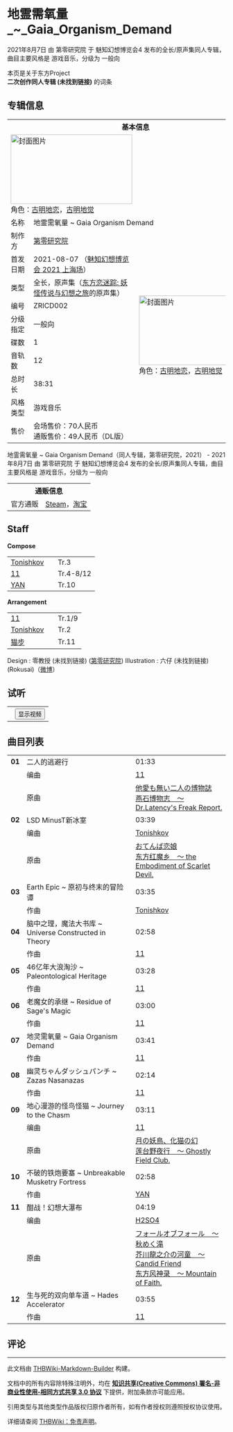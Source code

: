 # 地霊需氧量_~_Gaia_Organism_Demand

<!-- source html: G:\repos\THBWiki-Markdown-Builder\THBWikiMarkdown\Temp\main\8\88\ns0%3A%E5%9C%B0%E9%9C%8A%E9%9C%80%E6%B0%A7%E9%87%8F_%7E_Gaia_Organism_Demand.html -->

2021年8月7日 由 第零研究院 于 魅知幻想博览会4 发布的全长/原声集同人专辑，曲目主要风格是 游戏音乐，分级为 一般向

本页是关于东方Project  
 **二次创作同人专辑 (未找到链接)** 的词条
## 专辑信息

<table><tbody><tr><th colspan="3">基本信息</th></tr><tr><td class="cover-artwork-mobile" colspan="2"><a href="./文件-地霊需氧量_~_Gaia_Organism_Demand封面.jpg.md" class="image" title="封面图片"><img alt="封面图片" src="https://upload.thwiki.cc/thumb/b/ba/%E5%9C%B0%E9%9C%8A%E9%9C%80%E6%B0%A7%E9%87%8F_~_Gaia_Organism_Demand%E5%B0%81%E9%9D%A2.jpg/280px-%E5%9C%B0%E9%9C%8A%E9%9C%80%E6%B0%A7%E9%87%8F_~_Gaia_Organism_Demand%E5%B0%81%E9%9D%A2.jpg" decoding="async" loading="lazy" width="280" height="160" srcset="https://upload.thwiki.cc/thumb/b/ba/%E5%9C%B0%E9%9C%8A%E9%9C%80%E6%B0%A7%E9%87%8F_~_Gaia_Organism_Demand%E5%B0%81%E9%9D%A2.jpg/420px-%E5%9C%B0%E9%9C%8A%E9%9C%80%E6%B0%A7%E9%87%8F_~_Gaia_Organism_Demand%E5%B0%81%E9%9D%A2.jpg 1.5x, https://upload.thwiki.cc/thumb/b/ba/%E5%9C%B0%E9%9C%8A%E9%9C%80%E6%B0%A7%E9%87%8F_~_Gaia_Organism_Demand%E5%B0%81%E9%9D%A2.jpg/560px-%E5%9C%B0%E9%9C%8A%E9%9C%80%E6%B0%A7%E9%87%8F_~_Gaia_Organism_Demand%E5%B0%81%E9%9D%A2.jpg 2x" data-file-width="616" data-file-height="353"></a><div class="cover-char">角色：<a href="./古明地恋.md" title="古明地恋">古明地恋</a>，<a href="./古明地觉.md" title="古明地觉">古明地觉</a></div></td>
</tr><tr><td class="label">名称</td><td colspan="2"> 地霊需氧量 ~ Gaia Organism Demand </td></tr><tr><td class="label">制作方</td><td><a href="./第零研究院.md" title="第零研究院">第零研究院</a></td><td class="cover-artwork" rowspan="10" style="min-width:280px;"><a href="./文件-地霊需氧量_~_Gaia_Organism_Demand封面.jpg.md" class="image" title="封面图片"><img alt="封面图片" src="https://upload.thwiki.cc/thumb/b/ba/%E5%9C%B0%E9%9C%8A%E9%9C%80%E6%B0%A7%E9%87%8F_~_Gaia_Organism_Demand%E5%B0%81%E9%9D%A2.jpg/280px-%E5%9C%B0%E9%9C%8A%E9%9C%80%E6%B0%A7%E9%87%8F_~_Gaia_Organism_Demand%E5%B0%81%E9%9D%A2.jpg" decoding="async" loading="lazy" width="280" height="160" srcset="https://upload.thwiki.cc/thumb/b/ba/%E5%9C%B0%E9%9C%8A%E9%9C%80%E6%B0%A7%E9%87%8F_~_Gaia_Organism_Demand%E5%B0%81%E9%9D%A2.jpg/420px-%E5%9C%B0%E9%9C%8A%E9%9C%80%E6%B0%A7%E9%87%8F_~_Gaia_Organism_Demand%E5%B0%81%E9%9D%A2.jpg 1.5x, https://upload.thwiki.cc/thumb/b/ba/%E5%9C%B0%E9%9C%8A%E9%9C%80%E6%B0%A7%E9%87%8F_~_Gaia_Organism_Demand%E5%B0%81%E9%9D%A2.jpg/560px-%E5%9C%B0%E9%9C%8A%E9%9C%80%E6%B0%A7%E9%87%8F_~_Gaia_Organism_Demand%E5%B0%81%E9%9D%A2.jpg 2x" data-file-width="616" data-file-height="353"></a><div class="cover-char">角色：<a href="./古明地恋.md" title="古明地恋">古明地恋</a>，<a href="./古明地觉.md" title="古明地觉">古明地觉</a></div></td>
</tr><tr><td class="label">首发日期</td><td>2021-08-07&#160;（<a href="/展会作品列表?e=%E9%AD%85%E7%9F%A5%E5%B9%BB%E6%83%B3%E5%8D%9A%E8%A7%88%E4%BC%9A%234">魅知幻想博览会 2021 上海场</a>）</td></tr><tr><td class="label">类型</td><td>全长，原声集（<a href="./东方恋迷踪-_妖怪传说与幻想之旅.md" title="东方恋迷踪: 妖怪传说与幻想之旅">东方恋迷踪: 妖怪传说与幻想之旅</a>的原声集）</td></tr><tr><td class="label">编号</td><td>ZRICD002</td></tr><tr><td class="label">分级指定</td><td>一般向</td></tr><tr><td class="label">碟数</td><td>1</td></tr><tr><td class="label">音轨数</td><td>12</td></tr><tr><td class="label">总时长</td><td>38:31</td></tr><tr><td class="label">风格类型</td><td>游戏音乐</td></tr><tr><td class="label">售价</td><td>会场售价：70人民币<br>通贩售价：49人民币（DL版）</td></tr></tbody></table>

地霊需氧量 ~ Gaia Organism Demand（同人专辑，第零研究院，2021） - 2021年8月7日 由 第零研究院 于 魅知幻想博览会4 发布的全长/原声集同人专辑，曲目主要风格是 游戏音乐，分级为 一般向

<table><tbody><tr><th colspan="3">通贩信息</th></tr><tr><td class="label">官方通贩</td><td colspan="2"><a rel="nofollow" class="external text" href="https://store.steampowered.com/app/1691440">Steam</a>，<a rel="nofollow" class="external text" href="https://item.taobao.com/item.htm?id=652195175423">淘宝</a></td></tr></tbody></table>


## Staff
  
 **Compose**   

<table><tbody><tr><td><a href="/index.php?title=Tonishkov&amp;action=edit&amp;redlink=1" class="new" title="Tonishkov（页面不存在）">Tonishkov</a></td><td></td><td>Tr.3</td></tr><tr><td><a href="./11.md" title="11">11</a></td><td></td><td>Tr.4-8/12</td></tr><tr><td><a href="/index.php?title=YAN&amp;action=edit&amp;redlink=1" class="new" title="YAN（页面不存在）">YAN</a></td><td></td><td>Tr.10</td></tr></tbody></table>

  
 **Arrangement**   

<table><tbody><tr><td><a href="./11.md" title="11">11</a></td><td></td><td>Tr.1/9</td></tr><tr><td><a href="/index.php?title=Tonishkov&amp;action=edit&amp;redlink=1" class="new" title="Tonishkov（页面不存在）">Tonishkov</a></td><td></td><td>Tr.2</td></tr><tr><td><a href="./猫步.md" title="猫步">猫步</a></td><td></td><td>Tr.11</td></tr></tbody></table>


Design
: 零教授 (未找到链接)  ([第零研究院](./第零研究院.md))
Illustration
: 六仔 (未找到链接)(Rokusai)（[微博](https://weibo.com/u/1613417412)）

## 试听
  


  

<table>
<tr><th style="text-align: center;"><a class="bilibili-title external text" target="_blank" rel="nofollow" style="margin: 0 0.4em 0 0.2em;"></a><input type="button" class="bilibili-toggle" value="显示视频" style="float: right;"></th></tr>
<tr class="bilibili-video" style="display: none;"><td></td></tr>
</table>





## 曲目列表

<table><tbody><tr><td id="1" class="infoYD"><b>01</b></td><td id="二人的逃避行" colspan="2" class="title">二人的逃避行<span class="thcsearchlinks"><a rel="nofollow" class="external text" href="https://cd.thwiki.cc?arrange=11&amp;ogmusic=他愛も無い二人の博物誌&amp;fromwiki=地霊需氧量_~_Gaia_Organism_Demand"><span title="搜索相似同人曲"></span></a></span></td><td class="time">01:33</td></tr><tr><td class="left"></td><td class="label">编曲</td><td class="text" colspan="2"><a href="./11.md" title="11">11</a><span class="thcsearchlinks"><a rel="nofollow" class="external text" href="https://cd.thwiki.cc?arrange=，11&amp;fromwiki=地霊需氧量_~_Gaia_Organism_Demand"><span></span></a></span></td></tr><tr><td class="left"></td><td class="label">原曲</td><td class="text" colspan="2"><span class="thcsearchlinks"><a rel="nofollow" class="external text" href="https://cd.thwiki.cc?ogmusic=他愛も無い二人の博物誌&amp;fromwiki=地霊需氧量_~_Gaia_Organism_Demand"><span></span></a></span><div class="ogmusic"><a href="/%E4%BB%96%E6%84%9B%E3%82%82%E7%84%A1%E3%81%84%E4%BA%8C%E4%BA%BA%E3%81%AE%E5%8D%9A%E7%89%A9%E8%AA%8C" class="mw-redirect" title="他愛も無い二人の博物誌">他愛も無い二人の博物誌</a></div><div class="source"><a href="/%E7%87%95%E7%9F%B3%E5%8D%9A%E7%89%A9%E5%BF%97_%EF%BD%9E_Dr.Latency%27s_Freak_Report." class="mw-redirect" title="燕石博物志 ～ Dr.Latency&#39;s Freak Report.">燕石博物志　～ Dr.Latency's Freak Report.</a></div></td></tr>
<tr><td id="2" class="infoYD"><b>02</b></td><td id="LSD_MinusT新冰室" colspan="2" class="title">LSD MinusT新冰室<span class="thcsearchlinks"><a rel="nofollow" class="external text" href="https://cd.thwiki.cc?arrange=Tonishkov&amp;ogmusic=おてんば恋娘&amp;fromwiki=地霊需氧量_~_Gaia_Organism_Demand"><span title="搜索相似同人曲"></span></a></span></td><td class="time">03:39</td></tr><tr><td class="left"></td><td class="label">编曲</td><td class="text" colspan="2"><a href="/index.php?title=Tonishkov&amp;action=edit&amp;redlink=1" class="new" title="Tonishkov（页面不存在）">Tonishkov</a><span class="thcsearchlinks"><a rel="nofollow" class="external text" href="https://cd.thwiki.cc?arrange=，Tonishkov&amp;fromwiki=地霊需氧量_~_Gaia_Organism_Demand"><span></span></a></span></td></tr><tr><td class="left"></td><td class="label">原曲</td><td class="text" colspan="2"><span class="thcsearchlinks"><a rel="nofollow" class="external text" href="https://cd.thwiki.cc?ogmusic=おてんば恋娘&amp;fromwiki=地霊需氧量_~_Gaia_Organism_Demand"><span></span></a></span><div class="ogmusic"><a href="/%E3%81%8A%E3%81%A6%E3%82%93%E3%81%B0%E6%81%8B%E5%A8%98" class="mw-redirect" title="おてんば恋娘">おてんば恋娘</a></div><div class="source"><a href="/%E4%B8%9C%E6%96%B9%E7%BA%A2%E9%AD%94%E4%B9%A1_%EF%BD%9E_the_Embodiment_of_Scarlet_Devil." class="mw-redirect" title="东方红魔乡 ～ the Embodiment of Scarlet Devil.">东方红魔乡　～ the Embodiment of Scarlet Devil.</a></div></td></tr>
<tr><td id="3" class="infoYL"><b>03</b></td><td id="Earth_Epic_~_原初与终末的冒险谭" colspan="2" class="title">Earth Epic ~ 原初与终末的冒险谭<span class="thcsearchlinks"><a rel="nofollow" class="external text" href="https://cd.thwiki.cc?arrange=Tonishkov&amp;fromwiki=地霊需氧量_~_Gaia_Organism_Demand"><span title="搜索相似同人曲"></span></a></span></td><td class="time">03:35</td></tr><tr><td class="left"></td><td class="label">作曲</td><td class="text" colspan="2"><a href="/index.php?title=Tonishkov&amp;action=edit&amp;redlink=1" class="new" title="Tonishkov（页面不存在）">Tonishkov</a><span class="thcsearchlinks"><a rel="nofollow" class="external text" href="https://cd.thwiki.cc?arrange=Tonishkov，&amp;fromwiki=地霊需氧量_~_Gaia_Organism_Demand"><span></span></a></span></td></tr>
<tr><td id="4" class="infoYL"><b>04</b></td><td id="脑中之理，魔法大书库_~_Universe_Constructed_in_Theory" colspan="2" class="title">脑中之理，魔法大书库 ~ Universe Constructed in Theory<span class="thcsearchlinks"><a rel="nofollow" class="external text" href="https://cd.thwiki.cc?arrange=11&amp;fromwiki=地霊需氧量_~_Gaia_Organism_Demand"><span title="搜索相似同人曲"></span></a></span></td><td class="time">02:58</td></tr><tr><td class="left"></td><td class="label">作曲</td><td class="text" colspan="2"><a href="./11.md" title="11">11</a><span class="thcsearchlinks"><a rel="nofollow" class="external text" href="https://cd.thwiki.cc?arrange=11，&amp;fromwiki=地霊需氧量_~_Gaia_Organism_Demand"><span></span></a></span></td></tr>
<tr><td id="5" class="infoYL"><b>05</b></td><td id="46亿年大浪淘沙_~_Paleontological_Heritage" colspan="2" class="title">46亿年大浪淘沙 ~ Paleontological Heritage<span class="thcsearchlinks"><a rel="nofollow" class="external text" href="https://cd.thwiki.cc?arrange=11&amp;fromwiki=地霊需氧量_~_Gaia_Organism_Demand"><span title="搜索相似同人曲"></span></a></span></td><td class="time">03:28</td></tr><tr><td class="left"></td><td class="label">作曲</td><td class="text" colspan="2"><a href="./11.md" title="11">11</a><span class="thcsearchlinks"><a rel="nofollow" class="external text" href="https://cd.thwiki.cc?arrange=11，&amp;fromwiki=地霊需氧量_~_Gaia_Organism_Demand"><span></span></a></span></td></tr>
<tr><td id="6" class="infoYL"><b>06</b></td><td id="老魔女的承继_~_Residue_of_Sage&#39;s_Magic" colspan="2" class="title">老魔女的承继 ~ Residue of Sage&#39;s Magic<span class="thcsearchlinks"><a rel="nofollow" class="external text" href="https://cd.thwiki.cc?arrange=11&amp;fromwiki=地霊需氧量_~_Gaia_Organism_Demand"><span title="搜索相似同人曲"></span></a></span></td><td class="time">03:00</td></tr><tr><td class="left"></td><td class="label">作曲</td><td class="text" colspan="2"><a href="./11.md" title="11">11</a><span class="thcsearchlinks"><a rel="nofollow" class="external text" href="https://cd.thwiki.cc?arrange=11，&amp;fromwiki=地霊需氧量_~_Gaia_Organism_Demand"><span></span></a></span></td></tr>
<tr><td id="7" class="infoYL"><b>07</b></td><td id="地灵需氧量_~_Gaia_Organism_Demand" colspan="2" class="title">地灵需氧量 ~ Gaia Organism Demand<span class="thcsearchlinks"><a rel="nofollow" class="external text" href="https://cd.thwiki.cc?arrange=11&amp;fromwiki=地霊需氧量_~_Gaia_Organism_Demand"><span title="搜索相似同人曲"></span></a></span></td><td class="time">03:41</td></tr><tr><td class="left"></td><td class="label">作曲</td><td class="text" colspan="2"><a href="./11.md" title="11">11</a><span class="thcsearchlinks"><a rel="nofollow" class="external text" href="https://cd.thwiki.cc?arrange=11，&amp;fromwiki=地霊需氧量_~_Gaia_Organism_Demand"><span></span></a></span></td></tr>
<tr><td id="8" class="infoYL"><b>08</b></td><td id="幽灵ちゃんダッシュパンチ_~_Zazas_Nasanazas" colspan="2" class="title">幽灵ちゃんダッシュパンチ ~ Zazas Nasanazas<span class="thcsearchlinks"><a rel="nofollow" class="external text" href="https://cd.thwiki.cc?arrange=11&amp;fromwiki=地霊需氧量_~_Gaia_Organism_Demand"><span title="搜索相似同人曲"></span></a></span></td><td class="time">02:14</td></tr><tr><td class="left"></td><td class="label">作曲</td><td class="text" colspan="2"><a href="./11.md" title="11">11</a><span class="thcsearchlinks"><a rel="nofollow" class="external text" href="https://cd.thwiki.cc?arrange=11，&amp;fromwiki=地霊需氧量_~_Gaia_Organism_Demand"><span></span></a></span></td></tr>
<tr><td id="9" class="infoYD"><b>09</b></td><td id="地心漫游的怪鸟怪猫_~_Journey_to_the_Chasm" colspan="2" class="title">地心漫游的怪鸟怪猫 ~ Journey to the Chasm<span class="thcsearchlinks"><a rel="nofollow" class="external text" href="https://cd.thwiki.cc?arrange=11&amp;ogmusic=月の妖鳥、化猫の幻&amp;fromwiki=地霊需氧量_~_Gaia_Organism_Demand"><span title="搜索相似同人曲"></span></a></span></td><td class="time">03:11</td></tr><tr><td class="left"></td><td class="label">编曲</td><td class="text" colspan="2"><a href="./11.md" title="11">11</a><span class="thcsearchlinks"><a rel="nofollow" class="external text" href="https://cd.thwiki.cc?arrange=，11&amp;fromwiki=地霊需氧量_~_Gaia_Organism_Demand"><span></span></a></span></td></tr><tr><td class="left"></td><td class="label">原曲</td><td class="text" colspan="2"><span class="thcsearchlinks"><a rel="nofollow" class="external text" href="https://cd.thwiki.cc?ogmusic=月の妖鳥、化猫の幻&amp;fromwiki=地霊需氧量_~_Gaia_Organism_Demand"><span></span></a></span><div class="ogmusic"><a href="/%E6%9C%88%E3%81%AE%E5%A6%96%E9%B3%A5%E3%80%81%E5%8C%96%E7%8C%AB%E3%81%AE%E5%B9%BB" class="mw-redirect" title="月の妖鳥、化猫の幻">月の妖鳥、化猫の幻</a></div><div class="source"><a href="/%E8%8E%B2%E5%8F%B0%E9%87%8E%E5%A4%9C%E8%A1%8C_%EF%BD%9E_Ghostly_Field_Club." class="mw-redirect" title="莲台野夜行 ～ Ghostly Field Club.">莲台野夜行　～ Ghostly Field Club.</a></div></td></tr>
<tr><td id="10" class="infoYL"><b>10</b></td><td id="不破的铁炮要塞_~_Unbreakable_Musketry_Fortress" colspan="2" class="title">不破的铁炮要塞 ~ Unbreakable Musketry Fortress<span class="thcsearchlinks"><a rel="nofollow" class="external text" href="https://cd.thwiki.cc?arrange=YAN&amp;fromwiki=地霊需氧量_~_Gaia_Organism_Demand"><span title="搜索相似同人曲"></span></a></span></td><td class="time">02:58</td></tr><tr><td class="left"></td><td class="label">作曲</td><td class="text" colspan="2"><a href="/index.php?title=YAN&amp;action=edit&amp;redlink=1" class="new" title="YAN（页面不存在）">YAN</a><span class="thcsearchlinks"><a rel="nofollow" class="external text" href="https://cd.thwiki.cc?arrange=YAN，&amp;fromwiki=地霊需氧量_~_Gaia_Organism_Demand"><span></span></a></span></td></tr>
<tr><td id="11" class="infoYD"><b>11</b></td><td id="酣战！幻想大瀑布" colspan="2" class="title">酣战！幻想大瀑布<span class="thcsearchlinks"><a rel="nofollow" class="external text" href="https://cd.thwiki.cc?arrange=H2SO4&amp;ogmusic=フォールオブフォール　～ 秋めく滝，芥川龍之介の河童　～ Candid Friend&amp;fromwiki=地霊需氧量_~_Gaia_Organism_Demand"><span title="搜索相似同人曲"></span></a></span></td><td class="time">04:19</td></tr><tr><td class="left"></td><td class="label">编曲</td><td class="text" colspan="2"><a href="/H2SO4" class="mw-redirect" title="H2SO4">H2SO4</a><span class="thcsearchlinks"><a rel="nofollow" class="external text" href="https://cd.thwiki.cc?arrange=，H2SO4&amp;fromwiki=地霊需氧量_~_Gaia_Organism_Demand"><span></span></a></span></td></tr><tr><td class="left"></td><td class="label">原曲</td><td class="text" colspan="2"><span class="thcsearchlinks"><a rel="nofollow" class="external text" href="https://cd.thwiki.cc?ogmusic=フォールオブフォール　～ 秋めく滝，芥川龍之介の河童　～ Candid Friend&amp;fromwiki=地霊需氧量_~_Gaia_Organism_Demand"><span></span></a></span><div class="ogmusic"><a href="/%E3%83%95%E3%82%A9%E3%83%BC%E3%83%AB%E3%82%AA%E3%83%96%E3%83%95%E3%82%A9%E3%83%BC%E3%83%AB_%EF%BD%9E_%E7%A7%8B%E3%82%81%E3%81%8F%E6%BB%9D" class="mw-redirect" title="フォールオブフォール ～ 秋めく滝">フォールオブフォール　～ 秋めく滝</a></div><div class="ogmusic"><a href="/%E8%8A%A5%E5%B7%9D%E9%BE%8D%E4%B9%8B%E4%BB%8B%E3%81%AE%E6%B2%B3%E7%AB%A5_%EF%BD%9E_Candid_Friend" class="mw-redirect" title="芥川龍之介の河童 ～ Candid Friend">芥川龍之介の河童　～ Candid Friend</a></div><div class="source"><a href="/%E4%B8%9C%E6%96%B9%E9%A3%8E%E7%A5%9E%E5%BD%95_%EF%BD%9E_Mountain_of_Faith." class="mw-redirect" title="东方风神录 ～ Mountain of Faith.">东方风神录　～ Mountain of Faith.</a></div></td></tr>
<tr><td id="12" class="infoYL"><b>12</b></td><td id="生与死的双向单车道_~_Hades_Accelerator" colspan="2" class="title">生与死的双向单车道 ~ Hades Accelerator<span class="thcsearchlinks"><a rel="nofollow" class="external text" href="https://cd.thwiki.cc?arrange=11&amp;fromwiki=地霊需氧量_~_Gaia_Organism_Demand"><span title="搜索相似同人曲"></span></a></span></td><td class="time">03:55</td></tr><tr><td class="left"></td><td class="label">作曲</td><td class="text" colspan="2"><a href="./11.md" title="11">11</a><span class="thcsearchlinks"><a rel="nofollow" class="external text" href="https://cd.thwiki.cc?arrange=11，&amp;fromwiki=地霊需氧量_~_Gaia_Organism_Demand"><span></span></a></span></td></tr></tbody></table>


## 评论




---

此文档由 [THBWiki-Markdown-Builder](https://github.com/Delsin-Yu/THBWiki-Markdown-Builder) 构建。

文档中的所有内容除特殊注明外，均在 [**知识共享(Creative Commons) 署名-非商业性使用-相同方式共享 3.0 协议**](https://creativecommons.org/licenses/by-sa/3.0/deed.zh-hans) 下提供，附加条款亦可能应用。

引用类型与其他类型作品版权归原作者所有，如有作者授权则遵照授权协议使用。

详细请查阅 [THBWiki：免责声明](https://thbwiki.cc/THBWiki:%E5%85%8D%E8%B4%A3%E5%A3%B0%E6%98%8E)。

